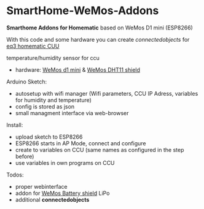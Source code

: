 # SmartHome-WeMos-Addons
**Smarthome Addons for Homematic** based on WeMos D1 mini (ESP8266)

With this code and some hardware you can create *connectedobjects* for [eq3 homematic CUU](http://www.eq-3.de/produkte/homematic.html)

temperature/humidity sensor for ccu
* hardware: [WeMos d1 mini](https://www.wemos.cc/product/d1-mini.html) & [WeMos DHT11 shield](https://www.wemos.cc/product/dht-shield.html)

Arduino Sketch:
* autosetup with wifi manager 
  (Wifi parameters, CCU IP Adress, variables for humidity and temperature) 
* config is stored as json
* small managment interface via web-browser


Install:
* upload sketch to ESP8266
* ESP8266 starts in AP Mode, connect and configure
* create to variables on CCU (same names as configured in the step before)
* use variables in own programs on CCU


Todos:
* proper webinterface
* addon for [WeMos Battery shield](https://www.wemos.cc/product/battery-shield.html) LiPo 
* additional **connectedobjects**




  
 
